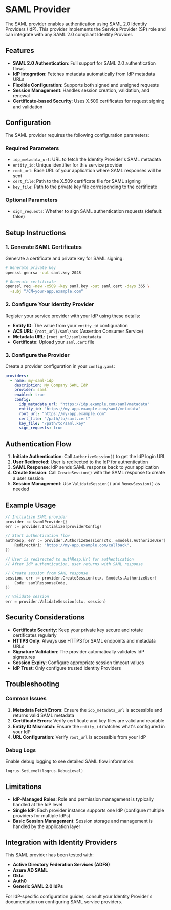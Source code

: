 # SAML Provider

The SAML provider enables authentication using SAML 2.0 Identity Providers (IdP). This provider implements the Service Provider (SP) role and can integrate with any SAML 2.0 compliant Identity Provider.

## Features

- **SAML 2.0 Authentication**: Full support for SAML 2.0 authentication flows
- **IdP Integration**: Fetches metadata automatically from IdP metadata URLs
- **Flexible Configuration**: Supports both signed and unsigned requests
- **Session Management**: Handles session creation, validation, and renewal
- **Certificate-based Security**: Uses X.509 certificates for request signing and validation

## Configuration

The SAML provider requires the following configuration parameters:

### Required Parameters

- `idp_metadata_url`: URL to fetch the Identity Provider's SAML metadata
- `entity_id`: Unique identifier for this service provider
- `root_url`: Base URL of your application where SAML responses will be sent
- `cert_file`: Path to the X.509 certificate file for SAML signing
- `key_file`: Path to the private key file corresponding to the certificate

### Optional Parameters

- `sign_requests`: Whether to sign SAML authentication requests (default: false)

## Setup Instructions

### 1. Generate SAML Certificates

Generate a certificate and private key for SAML signing:

```bash
# Generate private key
openssl genrsa -out saml.key 2048

# Generate certificate
openssl req -new -x509 -key saml.key -out saml.cert -days 365 \
  -subj "/CN=your-app.example.com"
```

### 2. Configure Your Identity Provider

Register your service provider with your IdP using these details:

- **Entity ID**: The value from your `entity_id` configuration
- **ACS URL**: `{root_url}/saml/acs` (Assertion Consumer Service)
- **Metadata URL**: `{root_url}/saml/metadata`
- **Certificate**: Upload your `saml.cert` file

### 3. Configure the Provider

Create a provider configuration in your `config.yaml`:

```yaml
providers:
  - name: my-saml-idp
    description: My Company SAML IdP
    provider: saml
    enabled: true
    config:
      idp_metadata_url: "https://idp.example.com/saml/metadata"
      entity_id: "https://my-app.example.com/saml/metadata"
      root_url: "https://my-app.example.com"
      cert_file: "/path/to/saml.cert"
      key_file: "/path/to/saml.key"
      sign_requests: true
```

## Authentication Flow

1. **Initiate Authentication**: Call `AuthorizeSession()` to get the IdP login URL
2. **User Redirected**: User is redirected to the IdP for authentication
3. **SAML Response**: IdP sends SAML response back to your application
4. **Create Session**: Call `CreateSession()` with the SAML response to create a user session
5. **Session Management**: Use `ValidateSession()` and `RenewSession()` as needed

## Example Usage

```go
// Initialize SAML provider
provider := &samlProvider{}
err := provider.Initialize(providerConfig)

// Start authentication flow
authResp, err := provider.AuthorizeSession(ctx, &models.AuthorizeUser{
    RedirectUri: "https://my-app.example.com/callback",
})

// User is redirected to authResp.Url for authentication
// After IdP authentication, user returns with SAML response

// Create session from SAML response
session, err := provider.CreateSession(ctx, &models.AuthorizeUser{
    Code: samlResponseCode,
})

// Validate session
err = provider.ValidateSession(ctx, session)
```

## Security Considerations

- **Certificate Security**: Keep your private key secure and rotate certificates regularly
- **HTTPS Only**: Always use HTTPS for SAML endpoints and metadata URLs
- **Signature Validation**: The provider automatically validates IdP signatures
- **Session Expiry**: Configure appropriate session timeout values
- **IdP Trust**: Only configure trusted Identity Providers

## Troubleshooting

### Common Issues

1. **Metadata Fetch Errors**: Ensure the `idp_metadata_url` is accessible and returns valid SAML metadata
2. **Certificate Errors**: Verify certificate and key files are valid and readable
3. **Entity ID Mismatch**: Ensure the `entity_id` matches what's configured in your IdP
4. **URL Configuration**: Verify `root_url` is accessible from your IdP

### Debug Logs

Enable debug logging to see detailed SAML flow information:

```go
logrus.SetLevel(logrus.DebugLevel)
```

## Limitations

- **IdP-Managed Roles**: Role and permission management is typically handled at the IdP level
- **Single IdP**: Each provider instance supports one IdP (configure multiple providers for multiple IdPs)
- **Basic Session Management**: Session storage and management is handled by the application layer

## Integration with Identity Providers

This SAML provider has been tested with:

- **Active Directory Federation Services (ADFS)**
- **Azure AD SAML**
- **Okta**
- **Auth0**
- **Generic SAML 2.0 IdPs**

For IdP-specific configuration guides, consult your Identity Provider's documentation on configuring SAML service providers.